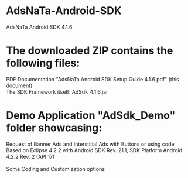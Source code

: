 # AdsNaTa-Android-SDK
AdsNaTa Android SDK 4.1.6

# The downloaded ZIP contains the following files:

PDF Documentation "AdsNaTa Android SDK Setup Guide 4.1.6.pdf" (this document)<br>
The SDK Framework itself: AdSdk_4.1.6.jar<br>

# Demo Application "AdSdk_Demo" folder showcasing:
Request of Banner Ads and Interstitial Ads with Buttons or using code<br>
Based on Eclipse 4.2.2 with Android SDK Rev. 21.1, SDK Platform Android 4.2.2 Rev. 2 (API 17)<br><br>
Some Coding and Customization options<br>


